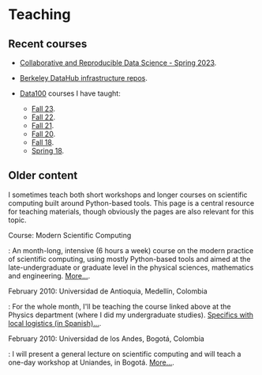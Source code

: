 # Teaching

## Recent courses

- [Collaborative and Reproducible Data Science - Spring 2023](https://ucb-stat-159-s23.github.io/site).

- [Berkeley DataHub infrastructure repos](https://github.com/berkeley-dsep-infra/datahub).

- [Data100](https://ds100.org) courses I have taught:
  - [Fall 23](https://ds100.org/fa23).
  - [Fall 22](https://ds100.org/fa22).
  - [Fall 21](https://ds100.org/fa21).
  - [Fall 20](https://ds100.org/fa20).
  - [Fall 18](https://ds100.org/fa18).
  - [Spring 18](https://ds100.org/sp18).


## Older content

I sometimes teach both short workshops and longer courses on scientific computing built around Python-based tools. This page is a central resource for teaching materials, though obviously the [](#Py4Science) pages are also relevant for this topic.

Course: Modern Scientific Computing

:   An month-long, intensive (6 hours a week) course on the modern
    practice of scientific computing, using mostly Python-based tools
    and aimed at the late-undergraduate or graduate level in the
    physical sciences, mathematics and engineering.
    [More...](#scicomp_course).

February 2010: Universidad de Antioquia, Medellín, Colombia

:   For the whole month, I\'ll be teaching the course linked above at
    the Physics department (where I did my undergraduate studies).
    [Specifics with local logistics (in Spanish)...](#udea_2010).

February 2010: Universidad de los Andes, Bogotá, Colombia

:   I will present a general lecture on scientific computing and will
    teach a one-day workshop at Uniandes, in Bogotá.
    [More...](#uniandes_2010).

